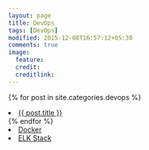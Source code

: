 ```yaml
---
layout: page
title: DevOps
tags: [DevOps]
modified: 2015-12-08T16:57:12+05:30
comments: true
image:
  feature:
  credit:
  creditlink:
---
```


{% for post in site.categories.devops %}
  <li><a href="{{ site.url }}{{ post.url }}" title="{{ post.title }}">{{ post.title }}</a></li>
{% endfor %}

<li><a href="/devops/docker"> Docker </a></li>
<li><a href="/linux/elk"> ELK Stack </a></li>
